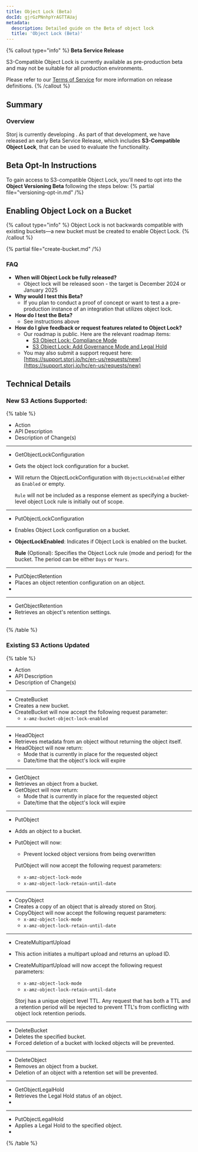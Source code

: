 ```yaml
---
title: Object Lock (Beta)
docId: gjrGzPNnhpYrAGTTAUaj
metadata:
  description: Detailed guide on the Beta of object lock
  title: 'Object Lock (Beta)'
---
```

{% callout type="info" %}
**Beta Service Release**

S3-Compatible Object Lock is currently available as pre-production beta and may not be suitable for all production environments.

Please refer to our [Terms of Service](https://www.storj.io/legal/terms-of-service) for more information on release definitions.
{% /callout %}

## Summary

### Overview
Storj is currently developing [](docId:oogh5vaiGei6atohm5thi). As part of that development, we have released an early Beta Service Release, which includes **S3-Compatible Object Lock**, that can be used to evaluate the functionality.

## Beta Opt-In Instructions
To gain access to S3-compatible Object Lock, you'll need to opt into the **Object Versioning Beta** following the steps below:
{% partial file="versioning-opt-in.md" /%}

## Enabling Object Lock on a Bucket
{% callout type="info" %}
Object Lock is not backwards compatible with existing buckets—a new bucket must be created to enable Object Lock.
{% /callout %}

{% partial file="create-bucket.md" /%}

### FAQ
- **When will Object Lock be fully released?**
	- Object lock will be released soon - the target is December 2024 or January 2025
- **Why would I test this Beta?**
	- If you plan to conduct a proof of concept or want to test a a pre-production instance of an integration that utilizes object lock. 
- **How do I test the Beta?**
    - See instructions above
- **How do I give feedback or request features related to Object Lock?**
	- Our roadmap is public. Here are the relevant roadmap items:
		- [S3 Object Lock: Compliance Mode](https://github.com/storj/roadmap/issues/47)
		- [S3 Object Lock: Add Governance Mode and Legal Hold](https://github.com/storj/roadmap/issues/98)
	- You may also submit a support request here: [https://support.storj.io/hc/en-us/requests/new](https://support.storj.io/hc/en-us/requests/new)

## Technical Details
### New S3 Actions Supported:
{% table %}
* Action
* API Description
* Description of Change(s)
---
* GetObjectLockConfiguration
* Gets the object lock configuration for a bucket.
* Will return the ObjectLockConfiguration with `ObjectLockEnabled` either as `Enabled` or empty. 
  
  `Rule` will not be included as a response element as specifying a bucket-level object Lock rule is initially out of scope.
---
* PutObjectLockConfiguration
* Enables Object Lock configuration on a bucket.
* **ObjectLockEnabled**: Indicates if Object Lock is enabled on the bucket.

  **Rule** (Optional): Specifies the Object Lock rule (mode and period) for the bucket. The period can be either `Days` or `Years`.
---
* PutObjectRetention
* Places an object retention configuration on an object.
* 
---
* GetObjectRetention
* Retrieves an object's retention settings. 
* 
{% /table %}

### Existing S3 Actions Updated
{% table %}
* Action
* API Description
* Description of Change(s)
---
* CreateBucket
* Creates a new bucket.
* CreateBucket will now accept the following request parameter:
  * `x-amz-bucket-object-lock-enabled`
---
* HeadObject
* Retrieves metadata from an object without returning the object itself.
* HeadObject will now return:
  * Mode that is currently in place for the requested object
  * Date/time that the object's lock will expire
---
* GetObject
* Retrieves an object from a bucket.
* GetObject will now return:
  * Mode that is currently in place for the requested object
  * Date/time that the object's lock will expire
---
* PutObject
* Adds an object to a bucket.
* PutObject will now:
  * Prevent locked object versions from being overwritten
  
  PutObject will now accept the following request parameters:
  * `x-amz-object-lock-mode`
  * `x-amz-object-lock-retain-until-date`
---
* CopyObject
* Creates a copy of an object that is already stored on Storj.
* CopyObject will now accept the following request parameters:
  * `x-amz-object-lock-mode`
  * `x-amz-object-lock-retain-until-date`
---
* CreateMultipartUpload
* This action initiates a multipart upload and returns an upload ID.
* CreateMultipartUpload will now accept the following request parameters:
  * `x-amz-object-lock-mode`
  * `x-amz-object-lock-retain-until-date`
  
  Storj has a unique object level TTL. Any request that has both a TTL and a retention period will be rejected to prevent TTL's from conflicting with object lock retention periods.
---
* DeleteBucket
* Deletes the specified bucket.
* Forced deletion of a bucket with locked objects will be prevented.
---
* DeleteObject
* Removes an object from a bucket.
* Deletion of an object with a retention set will be prevented.
---
* GetObjectLegalHold
* Retrieves the Legal Hold status of an object.
* 
---
* PutObjectLegalHold
* Applies a Legal Hold to the specified object.
* 
{% /table %}
